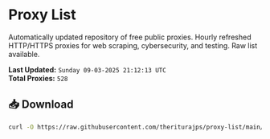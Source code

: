# Proxy List

Automatically updated repository of free public proxies. Hourly refreshed HTTP/HTTPS proxies for web scraping, cybersecurity, and testing. Raw list available.

**Last Updated:** `Sunday 09-03-2025 21:12:13 UTC`  
**Total Proxies:** `528`

## 📥 Download
```bash
curl -O https://raw.githubusercontent.com/theriturajps/proxy-list/main/proxies.txt
